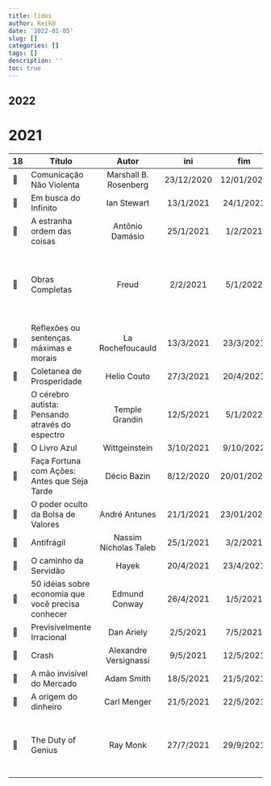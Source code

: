 ```yaml
---
title: lidos
author: Keik@
date: '2022-01-05'
slug: []
categories: []
tags: []
description: ''
toc: true
---
```


## 2022



# 2021


| 18  | Título                                           |          Autor         |     ini    |     fim    | dias | link | 
|---|--------------------------------------------------|:----------------------:|:----------:|:----------:|:----:|:----:|
| 📕 | Comunicação Não Violenta                         |  Marshall B. Rosenberg | 23/12/2020 | 12/01/2021 |  20  ||
| 📕 | Em busca do Infinito                             | Ian Stewart            |  13/1/2021 |  24/1/2021 |  11  ||
| 📕 | A estranha ordem das coisas                      | Antônio Damásio        |  25/1/2021 |  1/2/2021  |   7  ||
| 📕 | Obras Completas                                  | Freud                  |  2/2/2021  |  5/1/2022  |  337 | [📕 notas]({{< ref "/livros/2021-08-01-freud-obras-completas" >}}) |
| 📕 | Reflexões ou sentenças máximas e morais          | La Rochefoucauld       |  13/3/2021 |  23/3/2021 |  10  ||
| 📕 | Coletanea de Prosperidade                        | Helio Couto            |  27/3/2021 |  20/4/2021 |  24  ||
| 📕 | O cérebro autista: Pensando através do espectro  | Temple Grandin         |  12/5/2021 |  5/1/2022  |  238 ||
| 📕 | O Livro Azul  | Wittgeinstein         |  3/10/2021 |  9/10/2022  |  238 ||
| 📗 | Faça Fortuna com Ações: Antes que Seja Tarde                 | Décio Bazin           | 8/12/2020 | 20/01/2021 |    43   ||
| 📗 | O poder oculto da Bolsa de Valores                           | André Antunes         | 21/1/2021 | 23/01/2021 |    2    ||
| 📗 | Antifrágil                                                   | Nassim Nicholas Taleb | 25/1/2021 | 3/2/2021  |    9    ||
| 📗 | O caminho da Servidão                                        | Hayek                 | 20/4/2021 | 23/4/2021 |    3    ||
| 📗 | 50 idéias sobre economia que você precisa conhecer           | Edmund Conway         | 26/4/2021 | 1/5/2021  |    5    ||
| 📗 | Previsivelmente Irracional                                   | Dan Ariely            | 2/5/2021  | 7/5/2021  |    5    ||
| 📗 | Crash                                                        | Alexandre Versignassi | 9/5/2021  | 12/5/2021 |    3    ||
| 📗 | A mão invisível do Mercado                                   | Adam Smith            | 18/5/2021 | 21/5/2021 |   6   ||
| 📗 | A origem do dinheiro                                         | Carl Menger           | 21/5/2021 | 22/5/2021|    2    ||
| 📒 | The Duty of Genius                                         | Ray Monk           | 27/7/2021 | 29/9/2021|    81    |[📒 notas]({{< ref "/livros/2021-07-31-o-dever-do-gênio" >}}) |
